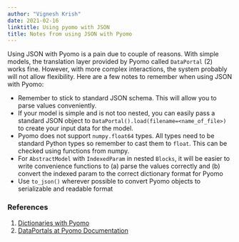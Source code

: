 ```yaml
---
author: "Vignesh Krish"
date: 2021-02-16
linktitle: Using pyomo with JSON
title: Notes from using JSON with Pyomo
---
```


Using JSON with Pyomo is a pain due to couple of reasons. With simple models, the translation layer provided by Pyomo called `DataPortal` (2) works fine. However, with more complex interactions, the system probably will not allow flexibility. Here are a few notes to remember when using JSON with Pyomo:

- Remember to stick to standard JSON schema. This will allow you to parse values conveniently.
- If your model is simple and is not too nested, you can easily pass a standard JSON object to `DataPortal().load(filename=<name_of_file>)` to create your input data for the model.
- Pyomo does not support `numpy.float64` types. All types need to be standard Python types so remember to cast them to `float`. This can be checked using functions from numpy.
- For `AbstractModel` with `IndexedParam` in nested `Blocks`, it will be easier to write convenience functions to (a) parse the values correctly and (b) convert the indexed param to the correct dictionary format for Pyomo
- Use `to_json()` wherever possible to convert Pyomo objects to serializable and readable format

### References

1. [Dictionaries with Pyomo](https://pyomo.readthedocs.io/en/stable/working_abstractmodels/data/raw_dicts.html)
2. [DataPortals at Pyomo Documentation](https://pyomo.readthedocs.io/en/stable/working_abstractmodels/data/dataportals.html)